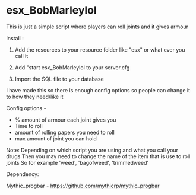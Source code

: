 # esx_BobMarleylol
This is just a simple script where players can roll joints and it gives armour

Install : 

1. Add the resources to your resource folder like "esx" or what ever you call it

2. Add "start esx_BobMarleylol to your server.cfg

3. Import the SQL file to your database

I have made this so there is enough config options so people can change it to how they need/like it

Config options -
- % amount of armour each joint gives you
- Time to roll 
- amount of rolling papers you need to roll
- max amount of joint you can hold

Note: Depending on which script you are using and what you call your drugs
Then you may need to change the name of the item that is use to roll joints 
So for example 'weed', 'bagofweed', 'trimmedweed'

Dependency:

Mythic_progbar - https://github.com/mythicrp/mythic_progbar

